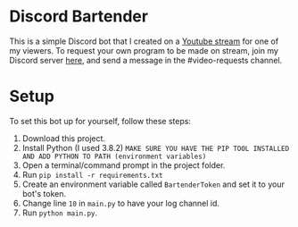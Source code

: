 # Discord Bartender
This is a simple Discord bot that I created on a [Youtube stream](https://www.youtube.com/watch?v=D7mgd1G0ZWI) for one of my viewers. To request your own program to be made on stream, join my Discord server [here](https://discord.gg/kzAtEH6), and send a message in the #video-requests channel.

# Setup
To set this bot up for yourself, follow these steps:
 1. Download this project.
 1. Install Python (I used 3.8.2) `MAKE SURE YOU HAVE THE PIP TOOL INSTALLED AND ADD PYTHON TO PATH (environment variables)`
 1. Open a terminal/command prompt in the project folder.
 1. Run `pip install -r requirements.txt`
 1. Create an environment variable called `BartenderToken` and set it to your bot's token.
 1. Change line `10` in `main.py` to have your log channel id.
 1. Run `python main.py`.
